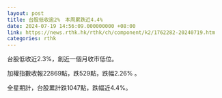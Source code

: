 ```yaml
---
layout: post
title: 台股低收逾2%　本周累跌近4.4%
date: 2024-07-19 14:56:09.000000000 +08:00
link: https://news.rthk.hk/rthk/ch/component/k2/1762282-20240719.htm
categories: rthk
---
```


台股低收近2.3%，創近一個月收市低位。

加權指數收報22869點，跌529點，跌幅2.26% 。

全星期計，台股累計跌1047點，跌幅近4.4%。
